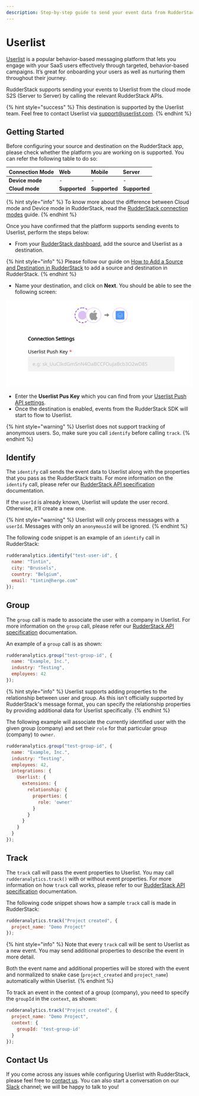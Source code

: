 ```yaml
---
description: Step-by-step guide to send your event data from RudderStack to Userlist
---
```


# Userlist

[Userlist](https://userlist.com) is a popular behavior-based messaging platform that lets you engage with your SaaS users effectively through targeted, behavior-based campaigns. It’s great for onboarding your users as well as nurturing them throughout their journey.

RudderStack supports sending your events to Userlist from the cloud mode S2S \(Server to Server\) by calling the relevant RudderStack APIs.

{% hint style="success" %}
This destination is supported by the Userlist team. Feel free to contact Userlist via [support@userlist.com](mailto:support@userlist.com).
{% endhint %}

## Getting Started

Before configuring your source and destination on the RudderStack app, please check whether the platform you are working on is supported. You can refer the following table to do so:

| **Connection Mode** | **Web** | **Mobile** | **Server** |
| :--- | :--- | :--- | :--- |
| **Device mode** | - | - | - |
| **Cloud mode** | **Supported** | **Supported** | **Supported** |

{% hint style="info" %}
To know more about the difference between Cloud mode and Device mode in RudderStack, read the [RudderStack connection modes](https://docs.rudderstack.com/get-started/rudderstack-connection-modes) guide.
{% endhint %}

Once you have confirmed that the platform supports sending events to Userlist, perform the steps below:

* From your [RudderStack dashboard](https://app.rudderlabs.com/), add the source and Userlist as a destination.

{% hint style="info" %}
Please follow our guide on [How to Add a Source and Destination in RudderStack](https://docs.rudderstack.com/how-to-guides/adding-source-and-destination-rudderstack) to add a source and destination in RudderStack.
{% endhint %}

* Name your destination, and click on **Next**. You should be able to see the following screen:

![Connection settings for Userlist destination](../.gitbook/assets/userlist.png)

* Enter the **Userlist Pus Key** which you can find from your [Userlist Push API settings](https://app.userlist.com/settings/push).
* Once the destination is enabled, events from the RudderStack SDK will start to flow to Userlist.

{% hint style="warning" %}
Userlist does not support tracking of anonymous users. So, make sure you call `identify` before calling `track`.
{% endhint %}

## Identify

The `identify` call sends the event data to Userlist along with the properties that you pass as the RudderStack traits. For more information on the `identify` call, please refer our [RudderStack API specification](https://docs.rudderstack.com/getting-started/rudderstack-api-spec) documentation.

If the `userId` is already known, Userlist will update the user record. Otherwise, it’ll create a new one.

{% hint style="warning" %}
Userlist will only process messages with a `userId`. Messages with only an `anonymousId` will be ignored.
{% endhint %}

The following code snippet is an example of an `identify` call in RudderStack:

```javascript
rudderanalytics.identify("test-user-id", {
  name: "Tintin",
  city: "Brussels",
  country: "Belgium",
  email: "tintin@herge.com"
});
```

## Group

The `group` call is made to associate the user with a company in Userlist. For more information on the `group` call, please refer our [RudderStack API specification](https://docs.rudderstack.com/getting-started/rudderstack-api-spec) documentation.

An example of a `group` call is as shown:

```javascript
rudderanalytics.group("test-group-id", {
  name: "Example, Inc.",
  industry: "Testing",
  employees: 42
});
```

{% hint style="info" %}
Userlist supports adding properties to the relationship between user and group. As this isn't officially supported by RudderStack's message format, you can specify the relationship properties by providing additional data for Userlist specifically.
{% endhint %}

The following example will associate the currently identified user with the given group \(company\) and set their `role` for that particular group \(company\) to `owner`.

```javascript
rudderanalytics.group("test-group-id", {
  name: "Example, Inc.",
  industry: "Testing",
  employees: 42,
  integrations: {
    Userlist: {
      extensions: {
        relationship: {
          properties: {
            role: 'owner'
          }
        }
      }
    }
  }
});
```

## Track

The `track` call will pass the event properties to Userlist. You may call `rudderanalytics.track()` with or without event properties. For more information on how `track` call works, please refer to our [RudderStack API specification](https://docs.rudderstack.com/getting-started/rudderstack-api-spec) documentation.

The following code snippet shows how a sample `track` call is made in RudderStack:

```javascript
rudderanalytics.track("Project created", {
  project_name: "Demo Project"
});
```

{% hint style="info" %}
Note that every `track` call will be sent to Userlist as a new event. You may send additional properties to describe the event in more detail. 

Both the event name and additional properties will be stored with the event and normalized to snake case \(`project_created` and `project_name`\) automatically within Userlist.
{% endhint %}

To track an event in the context of a group \(company\), you need to specify the `groupId` in the `context`, as shown:

```javascript
rudderanalytics.track("Project created", {
  project_name: "Demo Project",
  context: {
    groupId: 'test-group-id'
  }
});
```

## Contact Us

If you come across any issues while configuring Userlist with RudderStack, please feel free to [contact us](mailto:docs@rudderstack.com). You can also start a conversation on our [Slack](https://resources.rudderstack.com/join-rudderstack-slack) channel; we will be happy to talk to you!

